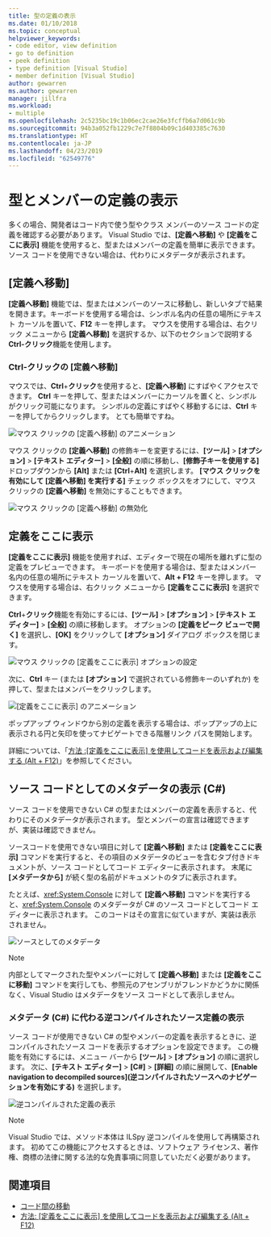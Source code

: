 ```yaml
---
title: 型の定義の表示
ms.date: 01/10/2018
ms.topic: conceptual
helpviewer_keywords:
- code editor, view definition
- go to definition
- peek definition
- type definition [Visual Studio]
- member definition [Visual Studio]
author: gewarren
ms.author: gewarren
manager: jillfra
ms.workload:
- multiple
ms.openlocfilehash: 2c5235bc19c1b06ec2cae26e3fcffb6a7d061c9b
ms.sourcegitcommit: 94b3a052fb1229c7e7f8804b09c1d403385c7630
ms.translationtype: HT
ms.contentlocale: ja-JP
ms.lasthandoff: 04/23/2019
ms.locfileid: "62549776"
---
```

# <a name="view-type-and-member-definitions"></a>型とメンバーの定義の表示

多くの場合、開発者はコード内で使う型やクラス メンバーのソース コードの定義を確認する必要があります。 Visual Studio では、**[定義へ移動]** や **[定義をここに表示]** 機能を使用すると、型またはメンバーの定義を簡単に表示できます。 ソース コードを使用できない場合は、代わりにメタデータが表示されます。

## <a name="go-to-definition"></a>[定義へ移動]

**[定義へ移動]** 機能では、型またはメンバーのソースに移動し、新しいタブで結果を開きます。キーボードを使用する場合は、シンボル名内の任意の場所にテキスト カーソルを置いて、**F12** キーを押します。 マウスを使用する場合は、右クリック メニューから **[定義へ移動]** を選択するか、以下のセクションで説明する **Ctrl-クリック**機能を使用します。

### <a name="ctrl-click-go-to-definition"></a>Ctrl-クリックの [定義へ移動]

マウスでは、**Ctrl**+**クリック**を使用すると、**[定義へ移動]** にすばやくアクセスできます。 **Ctrl** キーを押して、型またはメンバーにカーソルを置くと、シンボルがクリック可能になります。 シンボルの定義にすばやく移動するには、**Ctrl** キーを押してからクリックします。 とても簡単ですね。

![マウス クリックの [定義へ移動] のアニメーション](../ide/media/click_gotodef.gif)

マウス クリックの **[定義へ移動]** の修飾キーを変更するには、**[ツール]** > **[オプション]** > **[テキスト エディター]** > **[全般]** の順に移動し、**[修飾子キーを使用する]** ドロップダウンから **[Alt]** または **[Ctrl**+**Alt]** を選択します。 **[マウス クリックを有効にして [定義へ移動] を実行する]** チェック ボックスをオフにして、マウス クリックの **[定義へ移動]** を無効にすることもできます。

![マウス クリックの [定義へ移動] の無効化](../ide/media/editor_options_mouse_click_gotodef.png)

## <a name="peek-definition"></a>定義をここに表示

**[定義をここに表示]** 機能を使用すれば、エディターで現在の場所を離れずに型の定義をプレビューできます。 キーボードを使用する場合は、型またはメンバー名内の任意の場所にテキスト カーソルを置いて、**Alt + F12** キーを押します。 マウスを使用する場合は、右クリック メニューから **[定義をここに表示]** を選択できます。

**Ctrl**+**クリック**機能を有効にするには、**[ツール]** > **[オプション]** > **[テキスト エディター]** > **[全般]** の順に移動します。 オプションの **[定義をピーク ビューで開く]** を選択し、**[OK]** をクリックして **[オプション]** ダイアログ ボックスを閉じます。

![マウス クリックの [定義をここに表示] オプションの設定](../ide/media/editor_options_peek_view.png)

次に、**Ctrl** キー (または **[オプション]** で選択されている修飾キーのいずれか) を押して、型またはメンバーをクリックします。

![[定義をここに表示] のアニメーション](../ide/media/peek_definition.gif)

ポップアップ ウィンドウから別の定義を表示する場合は、ポップアップの上に表示される円と矢印を使ってナビゲートできる階層リンク パスを開始します。

詳細については、「[方法 :[定義をここに表示] を使用してコードを表示および編集する (Alt + F12)](how-to-view-and-edit-code-by-using-peek-definition-alt-plus-f12.md)」を参照してください。

## <a name="view-metadata-as-source-code-c"></a>ソース コードとしてのメタデータの表示 (C#)

ソース コードを使用できない C# の型またはメンバーの定義を表示すると、代わりにそのメタデータが表示されます。 型とメンバーの宣言は確認できますが、実装は確認できません。

ソースコードを使用できない項目に対して **[定義へ移動]** または **[定義をここに表示]** コマンドを実行すると、その項目のメタデータのビューを含むタブ付きドキュメントが、ソース コードとしてコード エディターに表示されます。 末尾に **[メタデータから]** が続く型の名前がドキュメントのタブに表示されます。

たとえば、<xref:System.Console> に対して **[定義へ移動]** コマンドを実行すると、<xref:System.Console> のメタデータが C# のソース コードとしてコード エディターに表示されます。 このコードはその宣言に似ていますが、実装は表示されません。

![ソースとしてのメタデータ](../ide/media/metadatasource.png)

> [!NOTE]
> 内部としてマークされた型やメンバーに対して **[定義へ移動]** または **[定義をここに移動]** コマンドを実行しても、参照元のアセンブリがフレンドかどうかに関係なく、Visual Studio はメタデータをソース コードとして表示しません。

### <a name="view-decompiled-source-definitions-instead-of-metadata-c"></a>メタデータ (C#) に代わる逆コンパイルされたソース定義の表示

ソース コードが使用できない C# の型やメンバーの定義を表示するときに、逆コンパイルされたソース コードを表示するオプションを設定できます。 この機能を有効にするには、メニュー バーから **[ツール]** > **[オプション]** の順に選択します。 次に、**[テキスト エディター]** > **[C#]** > **[詳細]** の順に展開して、**[Enable navigation to decompiled sources]\(逆コンパイルされたソースへのナビゲーションを有効にする\)** を選択します。

![逆コンパイルされた定義の表示](media/go-to-definition-decompiled-sources.png)

> [!NOTE]
> Visual Studio では、メソッド本体は ILSpy 逆コンパイルを使用して再構築されます。 初めてこの機能にアクセスするときは、ソフトウェア ライセンス、著作権、商標の法律に関する法的な免責事項に同意していただく必要があります。

## <a name="see-also"></a>関連項目

- [コード間の移動](../ide/navigating-code.md)
- [方法: [定義をここに表示] を使用してコードを表示および編集する (Alt + F12)](how-to-view-and-edit-code-by-using-peek-definition-alt-plus-f12.md)